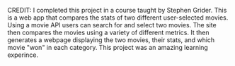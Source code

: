 CREDIT: I completed this project in a course taught by Stephen Grider.
This is a web app that compares the stats of two different user-selected movies. Using a movie API users can search for and select two movies. The site then compares the movies using a variety of different metrics. It then generates a webpage displaying the two movies, their stats, and which movie "won" in each category. This project was an amazing learning experince.
